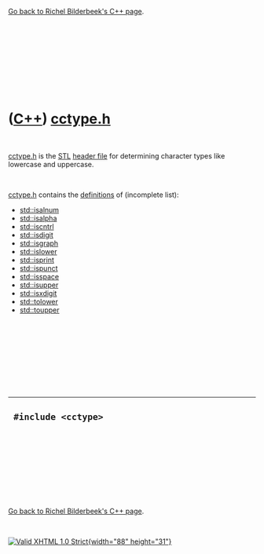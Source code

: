 

[Go back to Richel Bilderbeek's C++ page](Cpp.htm).

 

 

 

 

 

([C++](Cpp.htm)) [cctype.h](CppCctypeH.htm)
===========================================

 

[cctype.h](CppCctypeH.htm) is the [STL](CppStl.htm) [header
file](CppHeaderFile.htm) for determining character types like lowercase
and uppercase.

 

[cctype.h](CppCctypeH.htm) contains the [definitions](CppDefinition.htm)
of (incomplete list):

-   [std::isalnum](CppIsalnum.htm)
-   [std::isalpha](CppIsalpha.htm)
-   [std::iscntrl](CppIscntrl.htm)
-   [std::isdigit](CppIsdigit.htm)
-   [std::isgraph](CppIsgraph.htm)
-   [std::islower](CppIslower.htm)
-   [std::isprint](CppIsprint.htm)
-   [std::ispunct](CppIspunct.htm)
-   [std::isspace](CppIsspace.htm)
-   [std::isupper](CppIsupper.htm)
-   [std::isxdigit](CppIsxdigit.htm)
-   [std::tolower](CppTolower.htm)
-   [std::toupper](CppToupper.htm)

 

 

 

 

 

  ----------------------
  ` #include <cctype>`
  ----------------------

 

 

 

 

 

[Go back to Richel Bilderbeek's C++ page](Cpp.htm).



 

[![Valid XHTML 1.0 Strict](valid-xhtml10.png){width="88"
height="31"}](http://validator.w3.org/check?uri=referer)
